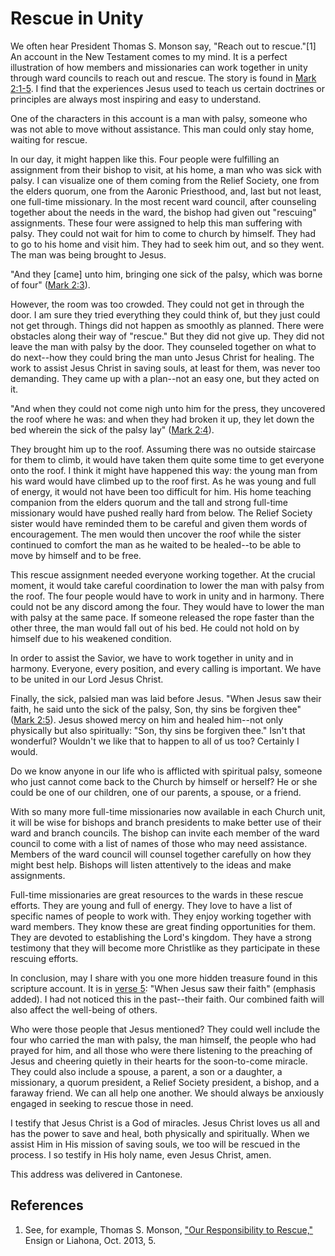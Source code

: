 # Rescue in Unity

We often hear President Thomas S. Monson say, "Reach out to rescue."[1] An
account in the New Testament comes to my mind. It is a perfect illustration of
how members and missionaries can work together in unity through ward councils
to reach out and rescue. The story is found in [Mark
2:1-5](https://www.lds.org/scriptures/nt/mark/2.1-5?lang=eng#0). I find that
the experiences Jesus used to teach us certain doctrines or principles are
always most inspiring and easy to understand.

One of the characters in this account is a man with palsy, someone who was not
able to move without assistance. This man could only stay home, waiting for
rescue.

In our day, it might happen like this. Four people were fulfilling an
assignment from their bishop to visit, at his home, a man who was sick with
palsy. I can visualize one of them coming from the Relief Society, one from
the elders quorum, one from the Aaronic Priesthood, and, last but not least,
one full-time missionary. In the most recent ward council, after counseling
together about the needs in the ward, the bishop had given out "rescuing"
assignments. These four were assigned to help this man suffering with palsy.
They could not wait for him to come to church by himself. They had to go to
his home and visit him. They had to seek him out, and so they went. The man
was being brought to Jesus.

"And they [came] unto him, bringing one sick of the palsy, which was borne of
four" ([Mark 2:3](https://www.lds.org/scriptures/nt/mark/2.3?lang=eng#2)).

However, the room was too crowded. They could not get in through the door. I
am sure they tried everything they could think of, but they just could not get
through. Things did not happen as smoothly as planned. There were obstacles
along their way of "rescue." But they did not give up. They did not leave the
man with palsy by the door. They counseled together on what to do next--how
they could bring the man unto Jesus Christ for healing. The work to assist
Jesus Christ in saving souls, at least for them, was never too demanding. They
came up with a plan--not an easy one, but they acted on it.

"And when they could not come nigh unto him for the press, they uncovered the
roof where he was: and when they had broken it up, they let down the bed
wherein the sick of the palsy lay" ([Mark
2:4](https://www.lds.org/scriptures/nt/mark/2.4?lang=eng#3)).

They brought him up to the roof. Assuming there was no outside staircase for
them to climb, it would have taken them quite some time to get everyone onto
the roof. I think it might have happened this way: the young man from his ward
would have climbed up to the roof first. As he was young and full of energy,
it would not have been too difficult for him. His home teaching companion from
the elders quorum and the tall and strong full-time missionary would have
pushed really hard from below. The Relief Society sister would have reminded
them to be careful and given them words of encouragement. The men would then
uncover the roof while the sister continued to comfort the man as he waited to
be healed--to be able to move by himself and to be free.

This rescue assignment needed everyone working together. At the crucial
moment, it would take careful coordination to lower the man with palsy from
the roof. The four people would have to work in unity and in harmony. There
could not be any discord among the four. They would have to lower the man with
palsy at the same pace. If someone released the rope faster than the other
three, the man would fall out of his bed. He could not hold on by himself due
to his weakened condition.

In order to assist the Savior, we have to work together in unity and in
harmony. Everyone, every position, and every calling is important. We have to
be united in our Lord Jesus Christ.

Finally, the sick, palsied man was laid before Jesus. "When Jesus saw their
faith, he said unto the sick of the palsy, Son, thy sins be forgiven thee"
([Mark 2:5](https://www.lds.org/scriptures/nt/mark/2.5?lang=eng#4)). Jesus
showed mercy on him and healed him--not only physically but also spiritually:
"Son, thy sins be forgiven thee." Isn't that wonderful? Wouldn't we like that
to happen to all of us too? Certainly I would.

Do we know anyone in our life who is afflicted with spiritual palsy, someone
who just cannot come back to the Church by himself or herself? He or she could
be one of our children, one of our parents, a spouse, or a friend.

With so many more full-time missionaries now available in each Church unit, it
will be wise for bishops and branch presidents to make better use of their
ward and branch councils. The bishop can invite each member of the ward
council to come with a list of names of those who may need assistance. Members
of the ward council will counsel together carefully on how they might best
help. Bishops will listen attentively to the ideas and make assignments.

Full-time missionaries are great resources to the wards in these rescue
efforts. They are young and full of energy. They love to have a list of
specific names of people to work with. They enjoy working together with ward
members. They know these are great finding opportunities for them. They are
devoted to establishing the Lord's kingdom. They have a strong testimony that
they will become more Christlike as they participate in these rescuing
efforts.

In conclusion, may I share with you one more hidden treasure found in this
scripture account. It is in [verse
5](https://www.lds.org/scriptures/nt/mark/2.5?lang=eng#4): "When Jesus saw
their faith" (emphasis added). I had not noticed this in the past--their
faith. Our combined faith will also affect the well-being of others.

Who were those people that Jesus mentioned? They could well include the four
who carried the man with palsy, the man himself, the people who had prayed for
him, and all those who were there listening to the preaching of Jesus and
cheering quietly in their hearts for the soon-to-come miracle. They could also
include a spouse, a parent, a son or a daughter, a missionary, a quorum
president, a Relief Society president, a bishop, and a faraway friend. We can
all help one another. We should always be anxiously engaged in seeking to
rescue those in need.

I testify that Jesus Christ is a God of miracles. Jesus Christ loves us all
and has the power to save and heal, both physically and spiritually. When we
assist Him in His mission of saving souls, we too will be rescued in the
process. I so testify in His holy name, even Jesus Christ, amen.

This address was delivered in Cantonese.

## References

  1. See, for example, Thomas S. Monson, ["Our Responsibility to Rescue,"](https://www.lds.org/liahona/2013/10/our-responsibility-to-rescue.p1?lang=eng) Ensign or Liahona, Oct. 2013, 5.

